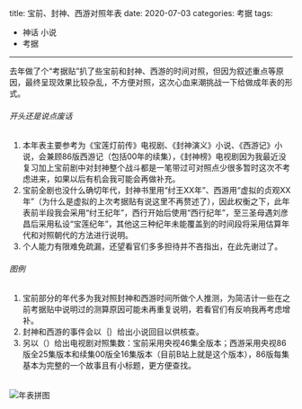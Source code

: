 title:	宝前、封神、西游对照年表
date:	2020-07-03
categories: 考据
tags:
- 神话 小说
- 考据
---

去年做了个“考据贴”扒了些宝前和封神、西游的时间对照，但因为叙述重点等原因，最终呈现效果比较杂乱，不方便对照，这次心血来潮挑战一下给做成年表的形式。<!--more-->

###### 开头还是说点废话
1. 本年表主要参考为《宝莲灯前传》电视剧、《封神演义》小说、《西游记》小说，会兼顾86版西游记（包括00年的续集），《封神榜》电视剧因为我最近没复习加上宝前剧中对封神整个战斗都是一笔带过可对照点少很多暂时这次不考虑进来，如果以后有机会我可能会再做补充。
2. 宝前全剧也没什么确切年代，封神书里用“纣王XX年”、西游用“虚拟的贞观XX年”（为什么是虚拟的上次考据贴有说这里不再赘述了），因此权衡之下，此年表前半段我会采用“纣王纪年”，西行开始后使用“西行纪年”，至三圣母遇刘彦昌后采用私设“宝莲纪年”，其他这三种纪年未能覆盖到的时间段将采用估算年代和对照朝代的方法进行说明。
3. 个人能力有限难免疏漏，还望看官们多多担待并不吝指出，在此先谢过了。

###### 图例
1. 宝前部分的年代多为我对照封神和西游时间所做个人推测，为简洁计一些在之前考据贴中说明过的测算原因可能未再重复说明，若看官们有反响我再考虑增补。
2. 封神和西游的事件会以｛｝给出小说回目以供核查。
3. 另以（）给出电视剧对照集数：宝前采用央视46集全版本；西游采用央视86版全25集版本和续集00版全16集版本（目前B站上就是这个版本），86版每集基本为完整的一个故事且有小标题，更方便查找。

######   
![年表拼图](/images/年表拼图.png)
